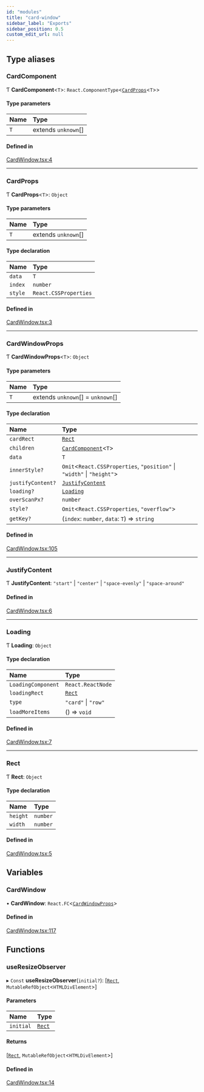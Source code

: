 ```yaml
---
id: "modules"
title: "card-window"
sidebar_label: "Exports"
sidebar_position: 0.5
custom_edit_url: null
---
```


## Type aliases

### CardComponent

Ƭ **CardComponent**<`T`\>: `React.ComponentType`<[`CardProps`](modules#cardprops)<`T`\>\>

#### Type parameters

| Name | Type |
| :------ | :------ |
| `T` | extends `unknown`[] |

#### Defined in

[CardWindow.tsx:4](https://github.com/michiharu/card-window/blob/a211032/packages/card-window/src/CardWindow.tsx#L4)

___

### CardProps

Ƭ **CardProps**<`T`\>: `Object`

#### Type parameters

| Name | Type |
| :------ | :------ |
| `T` | extends `unknown`[] |

#### Type declaration

| Name | Type |
| :------ | :------ |
| `data` | `T` |
| `index` | `number` |
| `style` | `React.CSSProperties` |

#### Defined in

[CardWindow.tsx:3](https://github.com/michiharu/card-window/blob/a211032/packages/card-window/src/CardWindow.tsx#L3)

___

### CardWindowProps

Ƭ **CardWindowProps**<`T`\>: `Object`

#### Type parameters

| Name | Type |
| :------ | :------ |
| `T` | extends `unknown`[] = `unknown`[] |

#### Type declaration

| Name | Type |
| :------ | :------ |
| `cardRect` | [`Rect`](modules#rect) |
| `children` | [`CardComponent`](modules#cardcomponent)<`T`\> |
| `data` | `T` |
| `innerStyle?` | `Omit`<`React.CSSProperties`, ``"position"`` \| ``"width"`` \| ``"height"``\> |
| `justifyContent?` | [`JustifyContent`](modules#justifycontent) |
| `loading?` | [`Loading`](modules#loading) |
| `overScanPx?` | `number` |
| `style?` | `Omit`<`React.CSSProperties`, ``"overflow"``\> |
| `getKey?` | (`index`: `number`, `data`: `T`) => `string` |

#### Defined in

[CardWindow.tsx:105](https://github.com/michiharu/card-window/blob/a211032/packages/card-window/src/CardWindow.tsx#L105)

___

### JustifyContent

Ƭ **JustifyContent**: ``"start"`` \| ``"center"`` \| ``"space-evenly"`` \| ``"space-around"``

#### Defined in

[CardWindow.tsx:6](https://github.com/michiharu/card-window/blob/a211032/packages/card-window/src/CardWindow.tsx#L6)

___

### Loading

Ƭ **Loading**: `Object`

#### Type declaration

| Name | Type |
| :------ | :------ |
| `LoadingComponent` | `React.ReactNode` |
| `loadingRect` | [`Rect`](modules#rect) |
| `type` | ``"card"`` \| ``"row"`` |
| `loadMoreItems` | () => `void` |

#### Defined in

[CardWindow.tsx:7](https://github.com/michiharu/card-window/blob/a211032/packages/card-window/src/CardWindow.tsx#L7)

___

### Rect

Ƭ **Rect**: `Object`

#### Type declaration

| Name | Type |
| :------ | :------ |
| `height` | `number` |
| `width` | `number` |

#### Defined in

[CardWindow.tsx:5](https://github.com/michiharu/card-window/blob/a211032/packages/card-window/src/CardWindow.tsx#L5)

## Variables

### CardWindow

• **CardWindow**: `React.FC`<[`CardWindowProps`](modules#cardwindowprops)\>

#### Defined in

[CardWindow.tsx:117](https://github.com/michiharu/card-window/blob/a211032/packages/card-window/src/CardWindow.tsx#L117)

## Functions

### useResizeObserver

▸ `Const` **useResizeObserver**(`initial?`): [[`Rect`](modules#rect), `MutableRefObject`<`HTMLDivElement`\>]

#### Parameters

| Name | Type |
| :------ | :------ |
| `initial` | [`Rect`](modules#rect) |

#### Returns

[[`Rect`](modules#rect), `MutableRefObject`<`HTMLDivElement`\>]

#### Defined in

[CardWindow.tsx:14](https://github.com/michiharu/card-window/blob/a211032/packages/card-window/src/CardWindow.tsx#L14)
